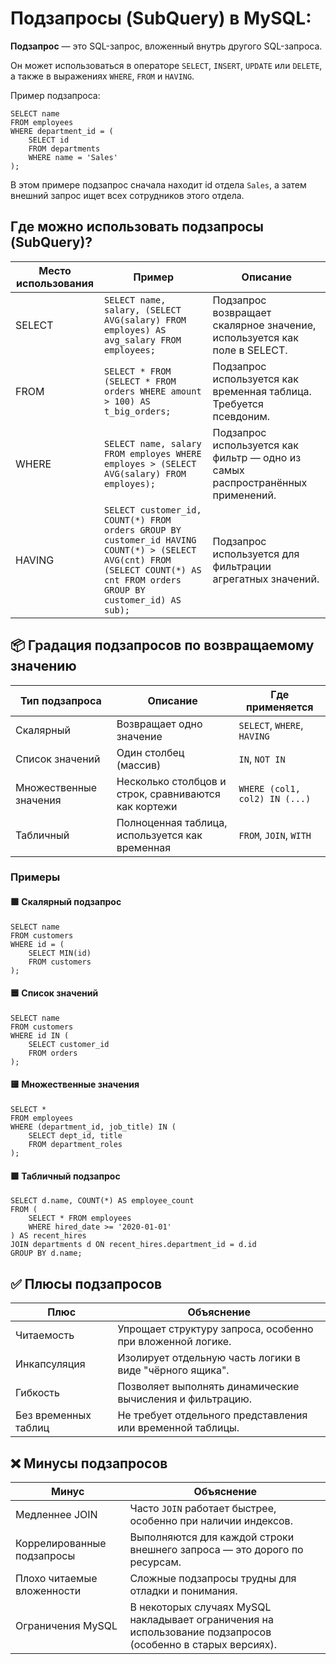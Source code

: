 # Подзапросы (SubQuery) в MySQL:

**Подзапрос** — это SQL-запрос, вложенный внутрь другого SQL-запроса. 

Он может использоваться в операторе `SELECT`, `INSERT`, `UPDATE` или `DELETE`, а также в выражениях `WHERE`, `FROM` и `HAVING`.

Пример подзапроса:
```
SELECT name
FROM employees
WHERE department_id = (
    SELECT id
    FROM departments
    WHERE name = 'Sales'
);
```
В этом примере подзапрос сначала находит id отдела `Sales`, а затем внешний запрос ищет всех сотрудников этого отдела.

## Где можно использовать подзапросы (SubQuery)?

| Место использования | Пример                                                                                                                                                                     | Описание |
|---------------------|----------------------------------------------------------------------------------------------------------------------------------------------------------------------------|----------|
| SELECT              | `SELECT name, salary, (SELECT AVG(salary) FROM employes) AS avg_salary FROM employees;`                                                                                    | Подзапрос возвращает скалярное значение, используется как поле в SELECT. |
| FROM                | `SELECT * FROM (SELECT * FROM orders WHERE amount > 100) AS t_big_orders;`                                                                                                 | Подзапрос используется как временная таблица. Требуется псевдоним. |
| WHERE               | `SELECT name, salary FROM employes WHERE employes > (SELECT AVG(salary) FROM employes);`                                                                                          | Подзапрос используется как фильтр — одно из самых распространённых применений. |
| HAVING              | `SELECT customer_id, COUNT(*) FROM orders GROUP BY customer_id HAVING COUNT(*) > (SELECT AVG(cnt) FROM (SELECT COUNT(*) AS cnt FROM orders GROUP BY customer_id) AS sub);` | Подзапрос используется для фильтрации агрегатных значений. |


## 📦 Градация подзапросов по возвращаемому значению

| Тип подзапроса        | Описание                                             | Где применяется               |
|------------------------|------------------------------------------------------|-------------------------------|
| Скалярный              | Возвращает одно значение                             | `SELECT`, `WHERE`, `HAVING`   |
| Список значений        | Один столбец (массив)                                | `IN`, `NOT IN`                |
| Множественные значения | Несколько столбцов и строк, сравниваются как кортежи | `WHERE (col1, col2) IN (...)` |
| Табличный              | Полноценная таблица, используется как временная      | `FROM`, `JOIN`, `WITH`        |

### Примеры 
#### 🟩 Скалярный подзапрос
```
SELECT name
FROM customers
WHERE id = (
    SELECT MIN(id)
    FROM customers
);
```

#### 🟦 Список значений
```
SELECT name
FROM customers
WHERE id IN (
    SELECT customer_id
    FROM orders
);
```

#### 🟨 Множественные значения
```
SELECT *
FROM employees
WHERE (department_id, job_title) IN (
    SELECT dept_id, title
    FROM department_roles
);
```

#### 🟪 Табличный подзапрос
```
SELECT d.name, COUNT(*) AS employee_count
FROM (
    SELECT * FROM employees
    WHERE hired_date >= '2020-01-01'
) AS recent_hires
JOIN departments d ON recent_hires.department_id = d.id
GROUP BY d.name;
```

## ✅ Плюсы подзапросов

| Плюс                 | Объяснение |
|----------------------|------------|
| Читаемость           | Упрощает структуру запроса, особенно при вложенной логике. |
| Инкапсуляция         | Изолирует отдельную часть логики в виде "чёрного ящика". |
| Гибкость             | Позволяет выполнять динамические вычисления и фильтрацию. |
| Без временных таблиц | Не требует отдельного представления или временной таблицы. |

## ❌ Минусы подзапросов

| Минус                        | Объяснение |
|-----------------------------|------------|
| Медленнее JOIN              | Часто `JOIN` работает быстрее, особенно при наличии индексов. |
| Коррелированные подзапросы | Выполняются для каждой строки внешнего запроса — это дорого по ресурсам. |
| Плохо читаемые вложенности | Сложные подзапросы трудны для отладки и понимания. |
| Ограничения MySQL           | В некоторых случаях MySQL накладывает ограничения на использование подзапросов (особенно в старых версиях). |

